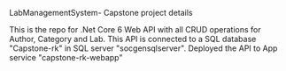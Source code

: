 LabManagementSystem- Capstone project details

This is the repo for .Net Core 6 Web API with all CRUD operations for Author, Category and Lab.
This API is connected to a SQL database "Capstone-rk" in SQL server "socgensqlserver".
Deployed the API to App service "capstone-rk-webapp"
